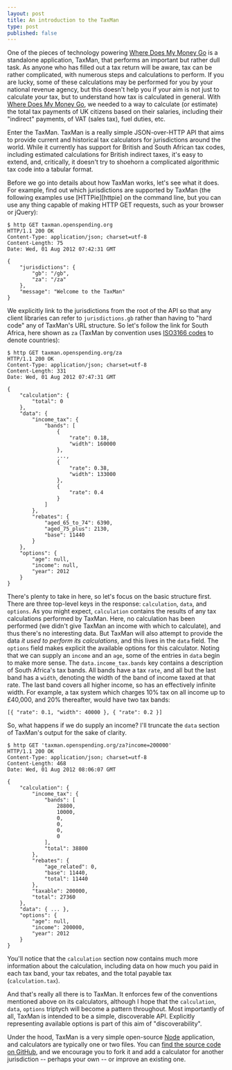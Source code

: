 ```yaml
---
layout: post
title: An introduction to the TaxMan
type: post
published: false
---
```


One of the pieces of technology powering [Where Does My Money Go][wdmmg] is a standalone application, TaxMan, that performs an important but rather dull task. As anyone who has filled out a tax return will be aware, tax can be rather complicated, with numerous steps and calculations to perform. If you are  lucky, some of these calculations may be performed for you by your national revenue agency, but this doesn't help you if your aim is not just to calculate *your* tax, but to understand how tax is calculated in general. With [Where Does My Money Go][wdmmg], we needed to a way to calculate (or estimate) the total tax payments of UK citizens based on their salaries, including their "indirect" payments, of VAT (sales tax), fuel duties, etc.

[wdmmg]: http://wheredoesmymoneygo.org/

Enter the TaxMan. TaxMan is a really simple JSON-over-HTTP API that aims to provide current and historical tax calculators for jurisdictions around the world. While it currently has support for British and South African tax codes, including estimated calculations for British indirect taxes, it's easy to extend, and, critically, it doesn't try to shoehorn a complicated algorithmic tax code into a tabular format.

Before we go into details about how TaxMan works, let's see what it does. For example, find out which jurisdictions are supported by TaxMan (the following examples use [HTTPie][httpie] on the command line, but you can use any thing capable of making HTTP GET requests, such as your browser or jQuery):

    $ http GET taxman.openspending.org
    HTTP/1.1 200 OK
    Content-Type: application/json; charset=utf-8
    Content-Length: 75
    Date: Wed, 01 Aug 2012 07:42:31 GMT

    {
        "jurisdictions": {
            "gb": "/gb",
            "za": "/za"
        },
        "message": "Welcome to the TaxMan"
    }

We explicitly link to the jurisdictions from the root of the API so that any client libraries can refer to `jurisdictions.gb` rather than having to "hard code" any of TaxMan's URL structure. So let's follow the link for South Africa, here shown as `za` (TaxMan by convention uses [ISO3166 codes][iso3166] to denote countries):

[iso3166]: http://www.iso.org/iso/country_codes.htm

    $ http GET taxman.openspending.org/za
    HTTP/1.1 200 OK
    Content-Type: application/json; charset=utf-8
    Content-Length: 331
    Date: Wed, 01 Aug 2012 07:47:31 GMT

    {
        "calculation": {
            "total": 0
        },
        "data": {
            "income_tax": {
                "bands": [
                    {
                        "rate": 0.18,
                        "width": 160000
                    },
                    ...,
                    {
                        "rate": 0.38,
                        "width": 133000
                    },
                    {
                        "rate": 0.4
                    }
                ]
            },
            "rebates": {
                "aged_65_to_74": 6390,
                "aged_75_plus": 2130,
                "base": 11440
            }
        },
        "options": {
            "age": null,
            "income": null,
            "year": 2012
        }
    }

There's plenty to take in here, so let's focus on the basic structure first. There are three top-level keys in the response: `calculation`, `data`, and `options`. As you might expect, `calculation` contains the results of any tax calculations performed by TaxMan. Here, no calculation has been performed (we didn't give TaxMan an income with which to calculate), and thus there's no interesting data. But TaxMan will also attempt to provide the data *it used to perform its calculations*, and this lives in the `data` field. The `options` field makes explicit the available options for this calculator. Noting that we can supply an `income` and an `age`, some of the entries in `data` begin to make more sense. The `data.income_tax.bands` key contains a description of South Africa's tax bands. All bands have a tax `rate`, and all but the last band has a `width`, denoting the width of the band of income taxed at that rate. The last band covers all higher income, so has an effectively infinite width. For example, a tax system which charges 10% tax on all income up to £40,000, and 20% thereafter, would have two tax bands:

    [{ "rate": 0.1, "width": 40000 }, { "rate": 0.2 }]

So, what happens if we do supply an income? I'll truncate the `data` section of TaxMan's output for the sake of clarity.

    $ http GET 'taxman.openspending.org/za?income=200000'
    HTTP/1.1 200 OK
    Content-Type: application/json; charset=utf-8
    Content-Length: 468
    Date: Wed, 01 Aug 2012 08:06:07 GMT

    {
        "calculation": {
            "income_tax": {
                "bands": [
                    28800,
                    10000,
                    0,
                    0,
                    0,
                    0
                ],
                "total": 38800
            },
            "rebates": {
                "age_related": 0,
                "base": 11440,
                "total": 11440
            },
            "taxable": 200000,
            "total": 27360
        },
        "data": { ... },
        "options": {
            "age": null,
            "income": 200000,
            "year": 2012
        }
    }

You'll notice that the `calculation` section now contains much more information about the calculation, including data on how much you paid in each tax band, your tax rebates, and the total payable tax (`calculation.tax`).

And that's really all there is to TaxMan. It enforces few of the conventions mentioned above on its calculators, although I hope that the `calculation`, `data`, `options` triptych will become a pattern throughout. Most importantly of all, TaxMan is intended to be a simple, discoverable API. Explicitly representing available options is part of this aim of "discoverability".

Under the hood, TaxMan is a very simple open-source [Node][node] application, and calculators are typically one or two files. You can [find the source code on GitHub][tmgh], and we encourage you to fork it and add a calculator for another jurisdiction -- perhaps your own -- or improve an existing one.

[node]: http://nodejs.org/
[tmgh]: https://github.com/openspending/taxman/
